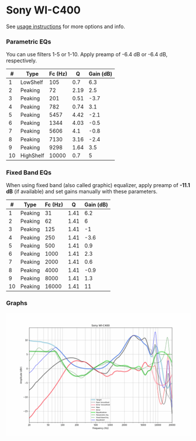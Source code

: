 # Sony WI-C400
See [usage instructions](https://github.com/jaakkopasanen/AutoEq#usage) for more options and info.

### Parametric EQs
You can use filters 1-5 or 1-10. Apply preamp of -6.4 dB or -6.4 dB, respectively.

|   # | Type      |   Fc (Hz) |    Q |   Gain (dB) |
|-----|-----------|-----------|------|-------------|
|   1 | LowShelf  |       105 | 0.7  |         6.3 |
|   2 | Peaking   |        72 | 2.19 |         2.5 |
|   3 | Peaking   |       201 | 0.51 |        -3.7 |
|   4 | Peaking   |       782 | 0.74 |         3.1 |
|   5 | Peaking   |      5457 | 4.42 |        -2.1 |
|   6 | Peaking   |      1344 | 4.03 |        -0.5 |
|   7 | Peaking   |      5606 | 4.1  |        -0.8 |
|   8 | Peaking   |      7130 | 3.16 |        -2.4 |
|   9 | Peaking   |      9298 | 1.64 |         3.5 |
|  10 | HighShelf |     10000 | 0.7  |         5   |

### Fixed Band EQs
When using fixed band (also called graphic) equalizer, apply preamp of **-11.1 dB** (if available) and set gains manually with these parameters.

|   # | Type    |   Fc (Hz) |    Q |   Gain (dB) |
|-----|---------|-----------|------|-------------|
|   1 | Peaking |        31 | 1.41 |         6.2 |
|   2 | Peaking |        62 | 1.41 |         6   |
|   3 | Peaking |       125 | 1.41 |        -1   |
|   4 | Peaking |       250 | 1.41 |        -3.6 |
|   5 | Peaking |       500 | 1.41 |         0.9 |
|   6 | Peaking |      1000 | 1.41 |         2.3 |
|   7 | Peaking |      2000 | 1.41 |         0.6 |
|   8 | Peaking |      4000 | 1.41 |        -0.9 |
|   9 | Peaking |      8000 | 1.41 |         1.3 |
|  10 | Peaking |     16000 | 1.41 |        11   |

### Graphs
![](./Sony%20WI-C400.png)
